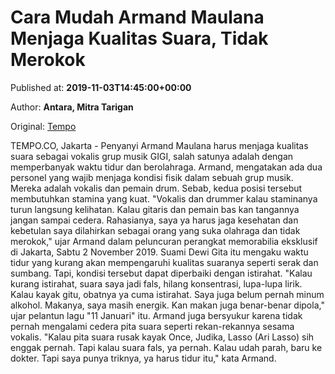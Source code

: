 
# Cara Mudah Armand Maulana Menjaga Kualitas Suara, Tidak Merokok

Published at: **2019-11-03T14:45:00+00:00**

Author: **Antara, Mitra Tarigan**

Original: [Tempo](https://gaya.tempo.co/read/1267891/cara-mudah-armand-maulana-menjaga-kualitas-suara-tidak-merokok)

TEMPO.CO, Jakarta - Penyanyi Armand Maulana harus menjaga kualitas suara sebagai vokalis grup musik GIGI, salah satunya adalah dengan memperbanyak waktu tidur dan berolahraga. Armand, mengatakan ada dua personel yang wajib menjaga kondisi fisik dalam sebuah grup musik. Mereka adalah vokalis dan pemain drum. Sebab, kedua posisi tersebut membutuhkan stamina yang kuat.
"Vokalis dan drummer kalau staminanya turun langsung kelihatan. Kalau gitaris dan pemain bas kan tangannya jangan sampai cedera. Rahasianya, saya ya harus jaga kesehatan dan kebetulan saya dilahirkan sebagai orang yang suka olahraga dan tidak merokok," ujar Armand dalam peluncuran perangkat memorabilia eksklusif di Jakarta, Sabtu 2 November 2019.
Suami Dewi Gita itu mengaku waktu tidur yang kurang akan mempengaruhi kualitas suaranya seperti serak dan sumbang. Tapi, kondisi tersebut dapat diperbaiki dengan istirahat. "Kalau kurang istirahat, suara saya jadi fals, hilang konsentrasi, lupa-lupa lirik. Kalau kayak gitu, obatnya ya cuma istirahat. Saya juga belum pernah minum alkohol. Makanya, saya masih energik. Kan makan juga benar-benar dipola," ujar pelantun lagu "11 Januari" itu.
Armand juga bersyukur karena tidak pernah mengalami cedera pita suara seperti rekan-rekannya sesama vokalis. "Kalau pita suara rusak kayak Once, Judika, Lasso (Ari Lasso) sih enggak pernah. Tapi kalau suara fals, ya pernah. Kalau udah parah, baru ke dokter. Tapi saya punya triknya, ya harus tidur itu," kata Armand.
